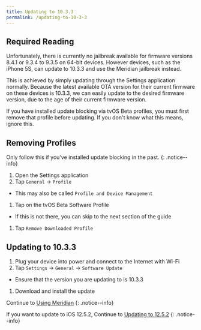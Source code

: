 ```yaml
---
title: Updating to 10.3.3
permalink: /updating-to-10-3-3
---
```


## Required Reading

Unfortunately, there is currently no jailbreak available for firmware versions 8.4.1 or 9.3.4 to 9.3.5 on 64-bit devices. However devices, such as the iPhone 5S, can update to 10.3.3 and use the Meridian jailbreak instead.

This is achieved by simply updating through the Settings application normally. Because the latest available OTA version for their current firmware on these devices is 10.3.3, we can easily update to the desired firmware version, due to the age of their current firmware version.

If you have installed update blocking via tvOS Beta profiles, you must first remove that profile before updating. If you don't know what this means, ignore this.

## Removing Profiles

Only follow this if you've installed update blocking in the past.
{: .notice--info}

1. Open the Settings application
1. Tap `General` -> `Profile`
  - This may also be called `Profile and Device Management`
1. Tap on the tvOS Beta Software Profile
  - If this is not there, you can skip to the next section of the guide
1. Tap `Remove Downloaded Profile`

## Updating to 10.3.3

1. Plug your device into power and connect to the Internet with Wi-Fi
1. Tap `Settings` -> `General` -> `Software Update`
  - Ensure that the version you are updating to is 10.3.3
1. Download and install the update

Continue to [Using Meridian](using-meridian)
{: .notice--info}

If you want to update to iOS 12.5.2, Continue to [Updating to 12.5.2](updating-to-12-5-2)
{: .notice--info}
